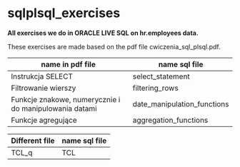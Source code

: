 # sqlplsql_exercises
**All exercises we do in ORACLE LIVE SQL on hr.employees data.**

These exercises are made based on the pdf file cwiczenia_sql_plsql.pdf.

| name in pdf file       |  name sql file    |
|---------------------   |-------------------|
| Instrukcja SELECT      | select_statement  |
| Filtrowanie wierszy    | filtering_rows    |
| Funkcje znakowe, numerycznie i do manipulowania datami    | date_manipulation_functions |
| Funkcje agregujące     | aggregation_functions |


| Different file         |  name sql file    |
|---------------------   |-------------------|
| TCL_q                  |  TCL              |


